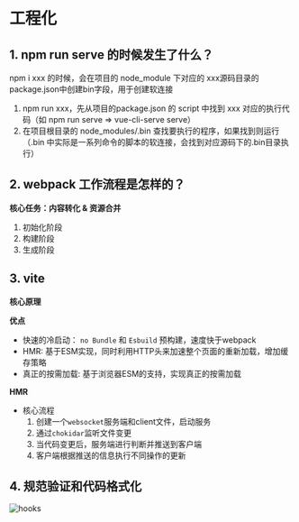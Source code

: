 # 工程化

## 1. npm run serve 的时候发生了什么？

npm i xxx 的时候，会在项目的 node_module 下对应的 xxx源码目录的package.json中创建bin字段，用于创建软连接

  1. npm run xxx，先从项目的package.json 的 script 中找到 xxx 对应的执行代码（如 npm run serve => vue-cli-serve serve）
  2. 在项目根目录的 node_modules/.bin 查找要执行的程序，如果找到则运行（.bin 中实际是一系列命令的脚本的软连接，会找到对应源码下的.bin目录执行）

## 2. webpack 工作流程是怎样的？

**核心任务：内容转化 & 资源合并**
  1. 初始化阶段
  2. 构建阶段
  3. 生成阶段

## 3. vite

**核心原理**


**优点**
  - 快速的冷启动： `no Bundle` 和 `Esbuild` 预构建，速度快于webpack
  - HMR: 基于ESM实现，同时利用HTTP头来加速整个页面的重新加载，增加缓存策略
  - 真正的按需加载: 基于浏览器ESM的支持，实现真正的按需加载

**HMR**
  - 核心流程
    1. 创建一个`websocket`服务端和client文件，启动服务
    2. 通过`chokidar`监听文件变更
    3. 当代码变更后，服务端进行判断并推送到客户端
    4. 客户端根据推送的信息执行不同操作的更新

## 4. 规范验证和代码格式化

  ![hooks](https://images.vrm.cn/ox/2022/10/20/hooks.png)
